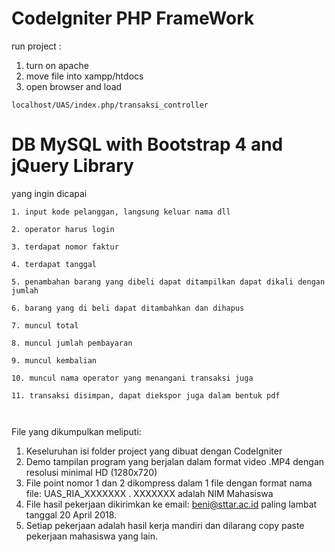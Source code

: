 # CodeIgniter PHP FrameWork

run project :
1. turn on apache
2. move file into xampp/htdocs
3. open browser and load

```
localhost/UAS/index.php/transaksi_controller
```

# DB MySQL with Bootstrap 4 and jQuery Library 

yang ingin dicapai
```
1. input kode pelanggan, langsung keluar nama dll

2. operator harus login

3. terdapat nomor faktur

4. terdapat tanggal

5. penambahan barang yang dibeli dapat ditampilkan dapat dikali dengan jumlah

6. barang yang di beli dapat ditambahkan dan dihapus

7. muncul total

8. muncul jumlah pembayaran

9. muncul kembalian

10. muncul nama operator yang menangani transaksi juga

11. transaksi disimpan, dapat diekspor juga dalam bentuk pdf



```

File yang dikumpulkan meliputi:
1. Keseluruhan isi folder project yang dibuat dengan CodeIgniter
2. Demo tampilan program yang berjalan dalam format video .MP4 dengan resolusi minimal HD (1280x720)
3. File point nomor 1 dan 2 dikompress dalam 1 file dengan format nama file: UAS_RIA_XXXXXXX . XXXXXXX adalah NIM Mahasiswa
4. File hasil pekerjaan dikirimkan ke email: beni@sttar.ac.id paling lambat tanggal 20 April 2018.
5. Setiap pekerjaan adalah hasil kerja mandiri dan dilarang copy paste pekerjaan mahasiswa yang lain.

